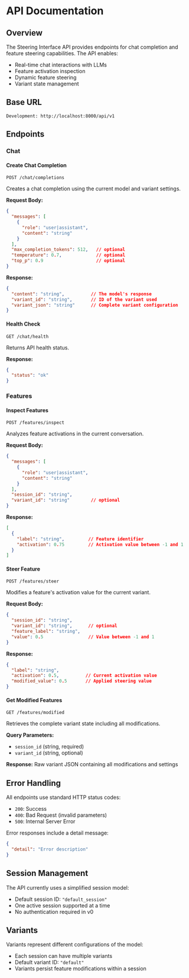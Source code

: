 # API Documentation

## Overview
The Steering Interface API provides endpoints for chat completion and feature steering capabilities. The API enables:
- Real-time chat interactions with LLMs
- Feature activation inspection
- Dynamic feature steering
- Variant state management

## Base URL
```
Development: http://localhost:8000/api/v1
```

## Endpoints

### Chat

#### Create Chat Completion
```http
POST /chat/completions
```

Creates a chat completion using the current model and variant settings.

**Request Body:**
```json
{
  "messages": [
    {
      "role": "user|assistant",
      "content": "string"
    }
  ],
  "max_completion_tokens": 512,   // optional
  "temperature": 0.7,             // optional
  "top_p": 0.9                    // optional
}
```

**Response:**
```json
{
  "content": "string",          // The model's response
  "variant_id": "string",       // ID of the variant used
  "variant_json": "string"      // Complete variant configuration
}
```

#### Health Check
```http
GET /chat/health
```

Returns API health status.

**Response:**
```json
{
  "status": "ok"
}
```

### Features

#### Inspect Features
```http
POST /features/inspect
```

Analyzes feature activations in the current conversation.

**Request Body:**
```json
{
  "messages": [
    {
      "role": "user|assistant",
      "content": "string"
    }
  ],
  "session_id": "string",
  "variant_id": "string"        // optional
}
```

**Response:**
```json
[
  {
    "label": "string",         // Feature identifier
    "activation": 0.75         // Activation value between -1 and 1
  }
]
```

#### Steer Feature
```http
POST /features/steer
```

Modifies a feature's activation value for the current variant.

**Request Body:**
```json
{
  "session_id": "string",
  "variant_id": "string",      // optional
  "feature_label": "string",
  "value": 0.5                 // Value between -1 and 1
}
```

**Response:**
```json
{
  "label": "string",
  "activation": 0.5,          // Current activation value
  "modified_value": 0.5       // Applied steering value
}
```

#### Get Modified Features
```http
GET /features/modified
```

Retrieves the complete variant state including all modifications.

**Query Parameters:**
- `session_id` (string, required)
- `variant_id` (string, optional)

**Response:** Raw variant JSON containing all modifications and settings

## Error Handling

All endpoints use standard HTTP status codes:
- `200`: Success
- `400`: Bad Request (invalid parameters)
- `500`: Internal Server Error

Error responses include a detail message:
```json
{
  "detail": "Error description"
}
```

## Session Management

The API currently uses a simplified session model:
- Default session ID: `"default_session"`
- One active session supported at a time
- No authentication required in v0

## Variants

Variants represent different configurations of the model:
- Each session can have multiple variants
- Default variant ID: `"default"`
- Variants persist feature modifications within a session